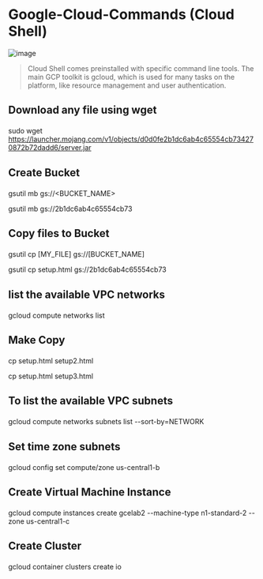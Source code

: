 # Google-Cloud-Commands (Cloud Shell)
![image](https://github.com/sanket9006/Google-Cloud-Commands/blob/master/google-cloud.png)
> Cloud Shell comes preinstalled with specific command line tools. The main GCP toolkit is gcloud, which is used for many tasks on the platform, like resource management and user authentication.



## <p> Download any file using wget</p>
sudo wget https://launcher.mojang.com/v1/objects/d0d0fe2b1dc6ab4c65554cb734270872b72dadd6/server.jar




## <p> Create Bucket </p>
gsutil mb gs://<BUCKET_NAME>

gsutil mb gs://2b1dc6ab4c65554cb73




## <p> Copy files to Bucket  </p>
gsutil cp [MY_FILE] gs://[BUCKET_NAME]

gsutil cp setup.html gs://2b1dc6ab4c65554cb73





## <p> list the available VPC networks</p>
gcloud compute networks list




## <p> Make Copy</p>
cp setup.html setup2.html

cp setup.html setup3.html




## <p> To list the available VPC subnets</p>
gcloud compute networks subnets list --sort-by=NETWORK


## <p> Set time zone subnets</p>
gcloud config set compute/zone us-central1-b


## <p> Create Virtual Machine Instance</p>
gcloud compute instances create gcelab2 --machine-type n1-standard-2 --zone us-central1-c


## <p> Create Cluster</p>
gcloud container clusters create io

